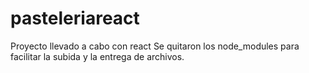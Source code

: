 # pasteleriareact

Proyecto llevado a cabo con react
Se quitaron los node_modules para facilitar la subida y la entrega de archivos. 
